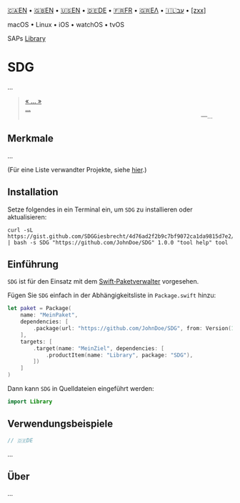 

[🇨🇦EN](🇨🇦EN%20Read%20Me.md) • [🇬🇧EN](🇬🇧EN%20Read%20Me.md) • [🇺🇸EN](🇺🇸EN%20Read%20Me.md) • [🇩🇪DE](🇩🇪DE%20Lies%20mich.md) • [🇫🇷FR](🇫🇷FR%20Lisez%20moi.md) • [🇬🇷ΕΛ](🇬🇷ΕΛ%20Με%20διαβάστε.md) • [🇮🇱עב](🇮🇱עב%20קרא%20אותי.md) • [[zxx]]([zxx]%20Read%20Me.md) <!--Skip in Jazzy-->

macOS • Linux • iOS • watchOS • tvOS

SAPs [Library](https://example.github.io/SDG/Library)

# SDG

...

> [« ... »<br>...](https://www.biblegateway.com/passage/?search=Chapter+1&version=WLC;SCH2000)<br>&nbsp;&nbsp;&nbsp;&nbsp;&nbsp;&nbsp;&nbsp;&nbsp;&nbsp;&nbsp;&nbsp;&nbsp;&nbsp;&nbsp;&nbsp;&nbsp;&nbsp;&nbsp;&nbsp;&nbsp;&nbsp;&nbsp;&nbsp;&nbsp;&nbsp;&nbsp;&nbsp;&nbsp;&nbsp;&nbsp;&nbsp;&nbsp;&nbsp;&nbsp;&nbsp;&nbsp;&nbsp;&nbsp;&nbsp;&nbsp;&nbsp;&nbsp;&nbsp;&nbsp;&nbsp;&nbsp;&nbsp;&nbsp;&nbsp;&nbsp;&nbsp;&nbsp;&nbsp;&nbsp;&nbsp;&nbsp;&nbsp;&nbsp;&nbsp;&nbsp;&nbsp;&nbsp;&nbsp;&nbsp;&nbsp;&nbsp;&nbsp;&nbsp;&nbsp;&nbsp;&nbsp;&nbsp;&nbsp;&nbsp;&nbsp;&nbsp;&nbsp;&nbsp;&nbsp;&nbsp;&nbsp;&nbsp;&nbsp;&nbsp;&nbsp;&nbsp;&nbsp;&nbsp;&nbsp;&nbsp;&nbsp;&nbsp;&nbsp;&nbsp;&nbsp;&nbsp;&nbsp;&nbsp;&nbsp;&nbsp;―...

## Merkmale

...

(Für eine Liste verwandter Projekte, siehe [hier](🇩🇪DE%20Verwandte%20Projekte.md).) <!--Skip in Jazzy-->

## Installation

Setze folgendes in ein Terminal ein, um `SDG` zu installieren oder aktualisieren:

```shell
curl -sL https://gist.github.com/SDGGiesbrecht/4d76ad2f2b9c7bf9072ca1da9815d7e2/raw/update.sh | bash -s SDG "https://github.com/JohnDoe/SDG" 1.0.0 "tool help" tool
```

## Einführung

`SDG` ist für den Einsatz mit dem [Swift‐Paketverwalter](https://swift.org/package-manager/) vorgesehen.

Fügen Sie `SDG` einfach in der Abhängigkeitsliste in `Package.swift` hinzu:

```swift
let paket = Package(
    name: "MeinPaket",
    dependencies: [
        .package(url: "https://github.com/JohnDoe/SDG", from: Version(1, 0, 0)),
    ],
    targets: [
        .target(name: "MeinZiel", dependencies: [
            .productItem(name: "Library", package: "SDG"),
        ])
    ]
)
```

Dann kann `SDG` in Quelldateien eingeführt werden:

```swift
import Library
```

## Verwendungsbeispiele

```swift
// 🇩🇪DE
```

...

## Über

...
